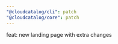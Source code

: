 ```yaml
---
"@cloudcatalog/cli": patch
"@cloudcatalog/core": patch
---
```


feat: new landing page with extra changes
